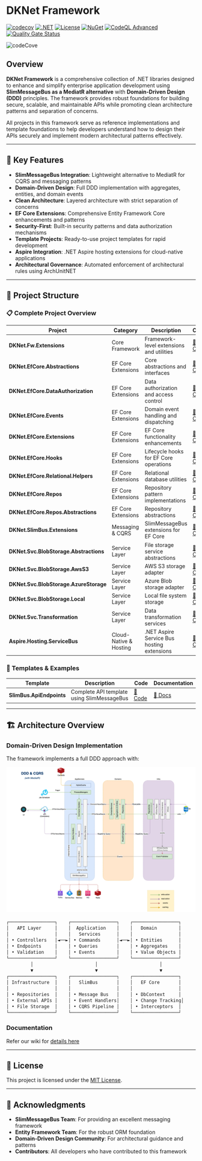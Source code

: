 # DKNet Framework

[![codecov](https://codecov.io/github/baoduy/DKNet/graph/badge.svg?token=xtNN7AtB1O)](https://codecov.io/github/baoduy/DKNet)
[![.NET](https://img.shields.io/badge/.NET-9.0-blue)](https://dotnet.microsoft.com/)
[![License](https://img.shields.io/badge/License-MIT-green.svg)](LICENSE)
[![NuGet](https://img.shields.io/nuget/v/DKNet.Fw.Extensions)](https://www.nuget.org/packages/DKNet.Fw.Extensions/)
[![CodeQL Advanced](https://github.com/baoduy/DKNet/actions/workflows/codeql.yml/badge.svg)](https://github.com/baoduy/DKNet/actions/workflows/codeql.yml)
[![Quality Gate Status](https://sonarcloud.io/api/project_badges/measure?project=baoduy_DKNet&metric=alert_status)](https://sonarcloud.io/summary/new_code?id=baoduy_DKNet)

![codeCove](https://codecov.io/gh/baoduy/DKNet/graphs/sunburst.svg?token=xtNN7AtB1O)

## Overview

**DKNet Framework** is a comprehensive collection of .NET libraries designed to enhance and simplify enterprise application development using **SlimMessageBus as a MediatR alternative** with **Domain-Driven Design (DDD)** principles. The framework provides robust foundations for building secure, scalable, and maintainable APIs while promoting clean architecture patterns and separation of concerns.

All projects in this framework serve as reference implementations and template foundations to help developers understand how to design their APIs securely and implement modern architectural patterns effectively.

---

## 🚀 Key Features

- **SlimMessageBus Integration**: Lightweight alternative to MediatR for CQRS and messaging patterns
- **Domain-Driven Design**: Full DDD implementation with aggregates, entities, and domain events
- **Clean Architecture**: Layered architecture with strict separation of concerns
- **EF Core Extensions**: Comprehensive Entity Framework Core enhancements and patterns
- **Security-First**: Built-in security patterns and data authorization mechanisms
- **Template Projects**: Ready-to-use project templates for rapid development
- **Aspire Integration**: .NET Aspire hosting extensions for cloud-native applications
- **Architectural Governance**: Automated enforcement of architectural rules using ArchUnitNET

---

## 📁 Project Structure

### 📋 Complete Project Overview

| Project | Category | Description | Code | Documentation |
|---------|----------|-------------|------|---------------|
| **DKNet.Fw.Extensions** | Core Framework | Framework-level extensions and utilities | [📁 Code](Core/DKNet.Fw.Extensions) | [📖 Docs](Core/DKNet.Fw.Extensions/README.md) |
| **DKNet.EfCore.Abstractions** | EF Core Extensions | Core abstractions and interfaces | [📁 Code](EfCore/DKNet.EfCore.Abstractions) | [📖 Docs](EfCore/DKNet.EfCore.Abstractions/README.md) |
| **DKNet.EfCore.DataAuthorization** | EF Core Extensions | Data authorization and access control | [📁 Code](EfCore/DKNet.EfCore.DataAuthorization) | [📖 Docs](EfCore/DKNet.EfCore.DataAuthorization/README.md) |
| **DKNet.EfCore.Events** | EF Core Extensions | Domain event handling and dispatching | [📁 Code](EfCore/DKNet.EfCore.Events) | [📖 Docs](EfCore/DKNet.EfCore.Events/README.md) |
| **DKNet.EfCore.Extensions** | EF Core Extensions | EF Core functionality enhancements | [📁 Code](EfCore/DKNet.EfCore.Extensions) | [📖 Docs](EfCore/DKNet.EfCore.Extensions/README.md) |
| **DKNet.EfCore.Hooks** | EF Core Extensions | Lifecycle hooks for EF Core operations | [📁 Code](EfCore/DKNet.EfCore.Hooks) | [📖 Docs](EfCore/DKNet.EfCore.Hooks/README.md) |
| **DKNet.EfCore.Relational.Helpers** | EF Core Extensions | Relational database utilities | [📁 Code](EfCore/DKNet.EfCore.Relational.Helpers) | [📖 Docs](EfCore/DKNet.EfCore.Relational.Helpers/README.md) |
| **DKNet.EfCore.Repos** | EF Core Extensions | Repository pattern implementations | [📁 Code](EfCore/DKNet.EfCore.Repos) | [📖 Docs](EfCore/DKNet.EfCore.Repos/README.md) |
| **DKNet.EfCore.Repos.Abstractions** | EF Core Extensions | Repository abstractions | [📁 Code](EfCore/DKNet.EfCore.Repos.Abstractions) | [📖 Docs](EfCore/DKNet.EfCore.Repos.Abstractions/README.md) |
| **DKNet.SlimBus.Extensions** | Messaging & CQRS | SlimMessageBus extensions for EF Core | [📁 Code](SlimBus/DKNet.SlimBus.Extensions) | [📖 Docs](SlimBus/DKNet.SlimBus.Extensions/README.md) |
| **DKNet.Svc.BlobStorage.Abstractions** | Service Layer | File storage service abstractions | [📁 Code](Services/DKNet.Svc.BlobStorage.Abstractions) | [📖 Docs](Services/DKNet.Svc.BlobStorage.Abstractions/README.md) |
| **DKNet.Svc.BlobStorage.AwsS3** | Service Layer | AWS S3 storage adapter | [📁 Code](Services/DKNet.Svc.BlobStorage.AwsS3) | [📖 Docs](Services/DKNet.Svc.BlobStorage.AwsS3/README.md) |
| **DKNet.Svc.BlobStorage.AzureStorage** | Service Layer | Azure Blob storage adapter | [📁 Code](Services/DKNet.Svc.BlobStorage.AzureStorage) | [📖 Docs](Services/DKNet.Svc.BlobStorage.AzureStorage/README.md) |
| **DKNet.Svc.BlobStorage.Local** | Service Layer | Local file system storage | [📁 Code](Services/DKNet.Svc.BlobStorage.Local) | [📖 Docs](Services/DKNet.Svc.BlobStorage.Local/README.md) |
| **DKNet.Svc.Transformation** | Service Layer | Data transformation services | [📁 Code](Services/DKNet.Svc.Transformation) | [📖 Docs](Services/DKNet.Svc.Transformation/README.md) |
| **Aspire.Hosting.ServiceBus** | Cloud-Native & Hosting | .NET Aspire Service Bus hosting extensions | [📁 Code](Aspire/Aspire.Hosting.ServiceBus) | [📖 Docs](Aspire/Aspire.Hosting.ServiceBus/README.md) |

### 🚀 Templates & Examples

| Template | Description | Code | Documentation |
|----------|-------------|------|---------------|
| **SlimBus.ApiEndpoints** | Complete API template using SlimMessageBus | [📁 Code](templates/SlimBus.ApiEndpoints) | [📖 Docs](templates/SlimBus.ApiEndpoints/README.md) |

---

## 🏗️ Architecture Overview

### Domain-Driven Design Implementation

The framework implements a full DDD approach with:

![Diagram](Diagram.png)

```
┌─────────────────┐    ┌─────────────────┐    ┌─────────────────┐
│   API Layer     │    │  Application    │    │   Domain        │
│                 │    │   Services      │    │                 │
│ • Controllers   │◄──►│ • Commands      │◄──►│ • Entities      │
│ • Endpoints     │    │ • Queries       │    │ • Aggregates    │
│ • Validation    │    │ • Events        │    │ • Value Objects │
└─────────────────┘    └─────────────────┘    └─────────────────┘
         │                       │                       │
         ▼                       ▼                       ▼
┌─────────────────┐    ┌─────────────────┐    ┌─────────────────┐
│ Infrastructure  │    │   SlimBus       │    │   EF Core       │
│                 │    │                 │    │                 │
│ • Repositories  │    │ • Message Bus   │    │ • DbContext     │
│ • External APIs │    │ • Event Handlers│    │ • Change Tracking│
│ • File Storage  │    │ • CQRS Pipeline │    │ • Interceptors  │
└─────────────────┘    └─────────────────┘    └─────────────────┘
```

### Documentation

Refer our wiki for [details here](https://baoduy.github.io/DKNet/)

---

## 📄 License

This project is licensed under the [MIT License](LICENSE).

---

## 🙏 Acknowledgments

- **SlimMessageBus Team**: For providing an excellent messaging framework
- **Entity Framework Team**: For the robust ORM foundation
- **Domain-Driven Design Community**: For architectural guidance and patterns
- **Contributors**: All developers who have contributed to this framework
